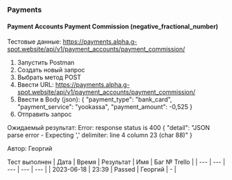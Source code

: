 ### Payments
#### Payment Accounts Payment Commission (negative_fractional_number)

Тестовые данные: https://payments.alpha.g-spot.website/api/v1/payment_accounts/payment_commission/


1. Запустить Postman
2. Создать новый запрос
3. Выбрать метод POST
4. Ввести URL: https://payments.alpha.g-spot.website/api/v1/payment_accounts/payment_commission/
5. Ввести в Body (json):
{
  "payment_type": "bank_card",
  "payment_service": "yookassa",
  "payment_amount": -0,525
}
5. Отправить запрос

Ожидаемый результат: 	 Error: response status is 400
{
  "detail": "JSON parse error - Expecting ',' delimiter: line 4 column 23 (char 88)"
}


Автор: Георгий

Тест выполнен
| Дата | Время | Результат | Имя | Баг № Trello |
| --- | --- | --- | --- | --- |
| 2023-06-18 | 23:39 | Passed | Георгий | - | 